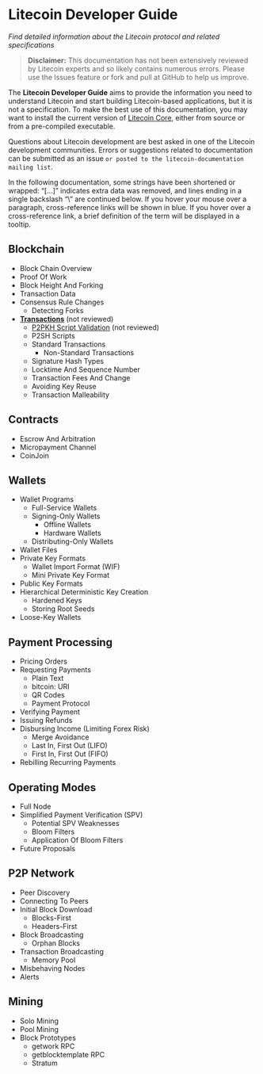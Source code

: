 # Litecoin Developer Guide
_Find detailed information about the Litecoin protocol and related specifications_

> **Disclaimer:** This documentation has not been extensively reviewed by Litecoin experts and so likely contains numerous errors. Please use the Issues feature or fork and pull at GitHub to help us improve.

The **Litecoin Developer Guide** aims to provide the information you need to understand Litecoin and start building Litecoin-based applications, but it is not a specification. To make the best use of this documentation, you may want to install the current version of [Litecoin Core](https://www.litecoin.org), either from source or from a pre-compiled executable.

Questions about Litecoin development are best asked in one of the Litecoin development communities. Errors or suggestions related to documentation can be submitted as an issue `or posted to the litecoin-documentation mailing list`.

In the following documentation, some strings have been shortened or wrapped: “[…]” indicates extra data was removed, and lines ending in a single backslash “\” are continued below. If you hover your mouse over a paragraph, cross-reference links will be shown in blue. If you hover over a cross-reference link, a brief definition of the term will be displayed in a tooltip.

## **Blockchain**
  - Block Chain Overview
  - Proof Of Work
  - Block Height And Forking
  - Transaction Data
  - Consensus Rule Changes
    - Detecting Forks
- **[Transactions](Transactions.md)** (not reviewed)
  - [P2PKH Script Validation](P2PKH-script-validation.md) (not reviewed)
  - P2SH Scripts
  - Standard Transactions
    - Non-Standard Transactions
  - Signature Hash Types
  - Locktime And Sequence Number
  - Transaction Fees And Change
  - Avoiding Key Reuse
  - Transaction Malleability

## **Contracts**
  - Escrow And Arbitration
  - Micropayment Channel
  - CoinJoin

## **Wallets**
  - Wallet Programs
    - Full-Service Wallets
    - Signing-Only Wallets
      - Offline Wallets
      - Hardware Wallets
    - Distributing-Only Wallets
  - Wallet Files
  - Private Key Formats
    - Wallet Import Format (WIF)
    - Mini Private Key Format
  - Public Key Formats
  - Hierarchical Deterministic Key Creation
    - Hardened Keys
    - Storing Root Seeds
  - Loose-Key Wallets

## **Payment Processing**
  - Pricing Orders
  - Requesting Payments
    - Plain Text
    - bitcoin: URI
    - QR Codes
    - Payment Protocol
  - Verifying Payment
  - Issuing Refunds
  - Disbursing Income (Limiting Forex Risk)
    - Merge Avoidance
    - Last In, First Out (LIFO)
    - First In, First Out (FIFO)
  - Rebilling Recurring Payments

## **Operating Modes**
  - Full Node
  - Simplified Payment Verification (SPV)
    - Potential SPV Weaknesses
    - Bloom Filters
    - Application Of Bloom Filters
  - Future Proposals

## **P2P Network**
  - Peer Discovery
  - Connecting To Peers
  - Initial Block Download
    - Blocks-First
    - Headers-First
  - Block Broadcasting
    - Orphan Blocks
  - Transaction Broadcasting
    - Memory Pool
  - Misbehaving Nodes
  - Alerts

## **Mining**
  - Solo Mining
  - Pool Mining
  - Block Prototypes
    - getwork RPC
    - getblocktemplate RPC
    - Stratum
